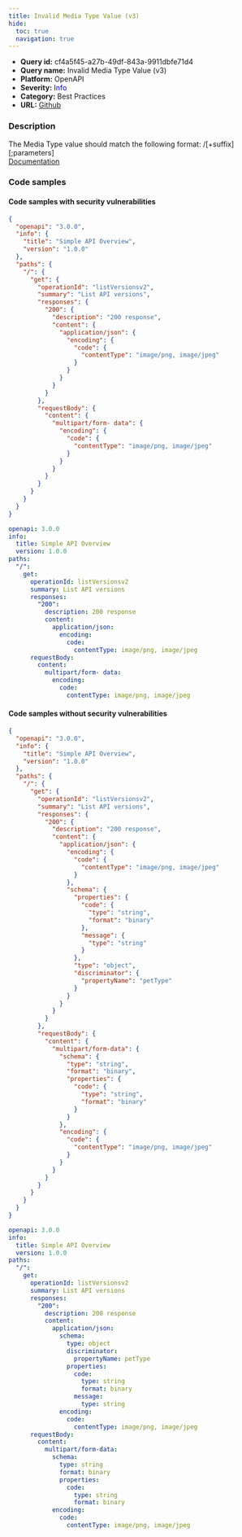 ```yaml
---
title: Invalid Media Type Value (v3)
hide:
  toc: true
  navigation: true
---
```


<style>
  .highlight .hll {
    background-color: #ff171742;
  }
  .md-content {
    max-width: 1100px;
    margin: 0 auto;
  }
</style>

-   **Query id:** cf4a5f45-a27b-49df-843a-9911dbfe71d4
-   **Query name:** Invalid Media Type Value (v3)
-   **Platform:** OpenAPI
-   **Severity:** <span style="color:#00C">Info</span>
-   **Category:** Best Practices
-   **URL:** [Github](https://github.com/Checkmarx/kics/tree/master/assets/queries/openAPI/3.0/invalid_media_type_value)

### Description
The Media Type value should match the following format: <type>/<subtype>[+suffix][;parameters]<br>
[Documentation](https://swagger.io/specification/#media-type-object)

### Code samples
#### Code samples with security vulnerabilities
```json title="Postitive test num. 1 - json file" hl_lines="28"
{
  "openapi": "3.0.0",
  "info": {
    "title": "Simple API Overview",
    "version": "1.0.0"
  },
  "paths": {
    "/": {
      "get": {
        "operationId": "listVersionsv2",
        "summary": "List API versions",
        "responses": {
          "200": {
            "description": "200 response",
            "content": {
              "application/json": {
                "encoding": {
                  "code": {
                    "contentType": "image/png, image/jpeg"
                  }
                }
              }
            }
          }
        },
        "requestBody": {
          "content": {
            "multipart/form- data": {
              "encoding": {
                "code": {
                  "contentType": "image/png, image/jpeg"
                }
              }
            }
          }
        }
      }
    }
  }
}

```
```yaml title="Postitive test num. 2 - yaml file" hl_lines="20"
openapi: 3.0.0
info:
  title: Simple API Overview
  version: 1.0.0
paths:
  "/":
    get:
      operationId: listVersionsv2
      summary: List API versions
      responses:
        "200":
          description: 200 response
          content:
            application/json:
              encoding:
                code:
                  contentType: image/png, image/jpeg
      requestBody:
        content:
          multipart/form- data:
            encoding:
              code:
                contentType: image/png, image/jpeg

```


#### Code samples without security vulnerabilities
```json title="Negative test num. 1 - json file"
{
  "openapi": "3.0.0",
  "info": {
    "title": "Simple API Overview",
    "version": "1.0.0"
  },
  "paths": {
    "/": {
      "get": {
        "operationId": "listVersionsv2",
        "summary": "List API versions",
        "responses": {
          "200": {
            "description": "200 response",
            "content": {
              "application/json": {
                "encoding": {
                  "code": {
                    "contentType": "image/png, image/jpeg"
                  }
                },
                "schema": {
                  "properties": {
                    "code": {
                      "type": "string",
                      "format": "binary"
                    },
                    "message": {
                      "type": "string"
                    }
                  },
                  "type": "object",
                  "discriminator": {
                    "propertyName": "petType"
                  }
                }
              }
            }
          }
        },
        "requestBody": {
          "content": {
            "multipart/form-data": {
              "schema": {
                "type": "string",
                "format": "binary",
                "properties": {
                  "code": {
                    "type": "string",
                    "format": "binary"
                  }
                }
              },
              "encoding": {
                "code": {
                  "contentType": "image/png, image/jpeg"
                }
              }
            }
          }
        }
      }
    }
  }
}

```
```yaml title="Negative test num. 2 - yaml file"
openapi: 3.0.0
info:
  title: Simple API Overview
  version: 1.0.0
paths:
  "/":
    get:
      operationId: listVersionsv2
      summary: List API versions
      responses:
        "200":
          description: 200 response
          content:
            application/json:
              schema:
                type: object
                discriminator:
                  propertyName: petType
                properties:
                  code:
                    type: string
                    format: binary
                  message:
                    type: string
              encoding:
                code:
                  contentType: image/png, image/jpeg
      requestBody:
        content:
          multipart/form-data:
            schema:
              type: string
              format: binary
              properties:
                code:
                  type: string
                  format: binary
            encoding:
              code:
                contentType: image/png, image/jpeg

```
